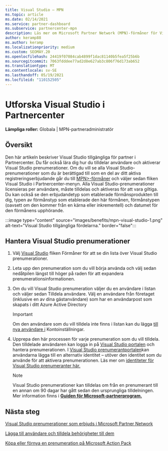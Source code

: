 ```yaml
---
title: Visual Studio – MPN
ms.topic: article
ms.date: 02/14/2021
ms.service: partner-dashboard
ms.subservice: partnercenter-mpn
description: Läs mer om Microsoft Partner Network (MPN)-förmåner för Visual Studio prenumerationer
author: keramp88
ms.author: keramp
ms.localizationpriority: medium
ms.custom: SEOMAY.20
ms.openlocfilehash: 24419f07084cab4899f1dac81140b5fea5f25b6b
ms.sourcegitcommit: 7063fdddee77ad2d8e627ab3c806f76d173ab652
ms.translationtype: MT
ms.contentlocale: sv-SE
ms.lasthandoff: 05/19/2021
ms.locfileid: "110152505"
---
```

# <a name="explore-the-visual-studio-benefits-area-in-partner-center"></a>Utforska Visual Studio i Partnercenter

**Lämpliga roller:** Globala | MPN-partneradministratör

## <a name="overview"></a>Översikt

Den här artikeln beskriver Visual Studio tillgängliga för partner i Partnercenter. Du får också lära dig hur du tilldelar användare och aktiverar Visual Studio prenumerationer. Om du vill se alla Visual Studio-prenumerationer som du är berättigad till som en del av ditt aktiva registreringserbjudande går du till  [MPN>-förmåner](https://partner.microsoft.com/dashboard/mpn/membership/benefits/visualstudio) och väljer sedan fliken Visual Studio i Partnercenter-menyn. Alla Visual Studio-prenumerationer licensieras per användare, måste tilldelas och aktiveras för att vara giltiga. Du kan också se den erbjudandetyp som etablerade förmånsprodukten till dig, typen av förmånstyp som etablerade den här förmånen, förmånstypen (oavsett om den kommer från en kärna eller inkrementell) och datumet för den förmånens upphörande.

:::image type="content" source="images/benefits/mpn-visual-studio-1.png" alt-text="Visual Studio tillgängliga fördelarna." border="false":::

## <a name="manage-visual-studio-subscriptions"></a>Hantera Visual Studio prenumerationer

1. Välj [Visual Studio](https://partner.microsoft.com/dashboard/mpn/membership/benefits/visualstudio) fliken Förmåner för att se din lista över Visual Studio prenumerationer.

2. Leta upp den prenumeration som du vill börja använda och välj sedan nedåtpilen längst till höger på raden för att expandera prenumerationsinformationen.

3. Om du vill Visual Studio prenumeration väljer du en användare i listan och väljer sedan Tilldela användare. Välj en användare från företaget (inklusive en av dina gästanvändare) som har en användarpost som skapats i ditt Azure Active Directory

   > [!IMPORTANT]
   > Om den användare som du vill tilldela inte finns i listan kan du lägga [till nya användare i](create-user-accounts-and-set-permissions.md) Kontoinställningar.

4. Upprepa den här processen för varje prenumeration som du vill tilldela. Den tilldelade användaren kan logga in på [Visual Studio portalen](https://my.visualstudio.com/) och hantera prenumerationen. I [Visual Studio prenumerantportalen](https://my.visualstudio.com/?wt.mc_id=o%7Emsft%7Edocs)kan användarna lägga till en alternativ identitet – utöver den identitet som du använde för att aktivera prenumerationen. Läs mer om [identiteter för Visual Studio prenumeranter här.](/visualstudio/subscriptions/vs-alternate-identity)

   > [!Note]
   > Visual Studio prenumerationer kan tilldelas om från en prenumerant till en annan om 90 dagar har gått sedan den ursprungliga tilldelningen. Mer information finns i **[Guiden för Microsoft-partnerprogram.](https://aka.ms/partner-benefits-use-guide)**

## <a name="next-steps"></a>Nästa steg

[Visual Studio prenumerationer som erbjuds i Microsoft Partner Network](/visualstudio/subscriptions/program-mpn)

[Lägga till användare och tilldela behörigheter till dem](create-user-accounts-and-set-permissions.md)

[Köpa eller förnya en prenumeration på Microsoft Action Pack](mpn-get-action-pack.md)
